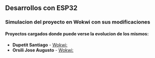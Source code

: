 ## Desarrollos con ESP32

### Simulacion del proyecto en Wokwi con sus modificaciones

#### Proyectos cargados donde puede verse la evolucion de los mismos:

+ **Dupetit Santiago** - [Wokwi:](https://wokwi.com/projects/368332141636562945)
+ **Orsili Jose Augusto** - [Wokwi:](https://wokwi.com/projects/368474396089748481)